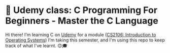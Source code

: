 # 📝 Udemy class: C Programming For Beginners - Master the C Language

 Hi there! I'm learning C on [Udemy]( https://www.udemy.com/course/c-programming-for-beginners-/) for a module ([CS2106: Introduction to Operating Systems](https://nusmods.com/modules/CS2106/introduction-to-operating-systems)) I'm taking this semester, and I'm using this repo to keep track of what I've learnt. 😊🎓
 